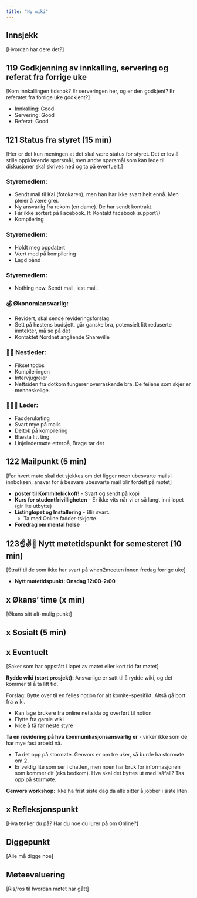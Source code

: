 ```yaml
---
title: "Ny wiki"
---
```


## Innsjekk

[Hvordan har dere det?]

## 119 Godkjenning av innkalling, servering og referat fra forrige uke

[Kom innkallingen tidsnok? Er serveringen her, og er den godkjent? Er referatet fra forrige uke godkjent?]

- Innkalling: Good
- Servering: Good
- Referat: Good

## 121 Status fra styret (15 min)

[Her er det kun meningen at det skal være status for styret. Det er lov å stille oppklarende spørsmål, men andre spørsmål som kan lede til diskusjoner skal skrives ned og ta på eventuelt.]

### **Styremedlem**:

- Sendt mail til Kai (fotokaren), men han har ikke svart helt ennå. Men pleier å være grei.
- Ny ansvarlig fra rekom (en dame). De har sendt kontrakt.
- Får ikke sortert på Facebook. lf: Kontakt facebook support?)
- Kompilering

### **Styremedlem**:

- Holdt meg oppdatert
- Vært med på kompilering
- Lagd bånd

### **Styremedlem**:

- Nothing new. Sendt mail, lest mail.

### **💰** Økonomiansvarlig:

- Revidert, skal sende revideringsforslag
- Sett på høstens budsjett, går ganske bra, potensielt litt reduserte inntekter, må se på det
- Kontaktet Nordnet angående Shareville

### 👨🏼 Nestleder:

- Fikset todos
- Kompileringen
- Intervjugreier
- Nettsiden fra dotkom fungerer overraskende bra. De feilene som skjer er menneskelige.

### 🧔🏼‍♂️ Leder:

- Fadderuketing
- Svart mye på mails
- Deltok på kompilering
- Blæsta litt ting
- Linjeledermøte etterpå, Brage tar det

## 122 Mailpunkt (5 min)

[Før hvert møte skal det sjekkes om det ligger noen ubesvarte mails i innboksen, ansvar for å besvare ubesvarte mail blir fordelt på møtet]

- **poster til Kommitekickoff!** - Svart og sendt på kopi
- **Kurs for studentfrivilligheten** - Er ikke vits når vi er så langt inni løpet (gir lite utbytte)
- **Listingløpet og Installering** - Blir svart.
    - Ta med Online fadder-tskjorte.
- **Foredrag om mental helse**

## 123☝️✌️🤟 Nytt møtetidspunkt for semesteret (10 min)

[Straff til de som ikke har svart på when2meeten innen fredag forrige uke]

- **Nytt møtetidspunkt: Onsdag 12:00-2:00**

## x Økans’ time (x min)

[Økans sitt alt-mulig punkt]

## x Sosialt (5 min)

## x Eventuelt

[Saker som har oppstått i løpet av møtet eller kort tid før møtet]

**Rydde wiki (stort prosjekt):**
Ansvarlige er satt til å rydde wiki, og det kommer til å ta litt tid.

Forslag:
Bytte over til en felles notion for alt komite-spesifikt. Altså gå bort fra wiki.

- Kan lage brukere fra online nettsida og overført til notion
- Flytte fra gamle wiki
- Nice å få før neste styre

**Ta en revidering på hva kommunikasjonsansvarlig er** - virker ikke som de har mye fast arbeid nå.

- Ta det opp på stormøte. Genvors er om tre uker, så burde ha stormøte om 2.
- Er veldig lite som ser i chatten, men noen har bruk for informasjonen som kommer dit (eks bedkom). Hva skal det byttes ut med isåfall? Tas opp på stormøte.

**Genvors workshop:** ikke ha frist siste dag da alle sitter å jobber i siste liten.

## x Refleksjonspunkt

[Hva tenker du på? Har du noe du lurer på om Online?]

## Diggepunkt

[Alle må digge noe]

## Møteevaluering

[Ris/ros til hvordan møtet har gått]